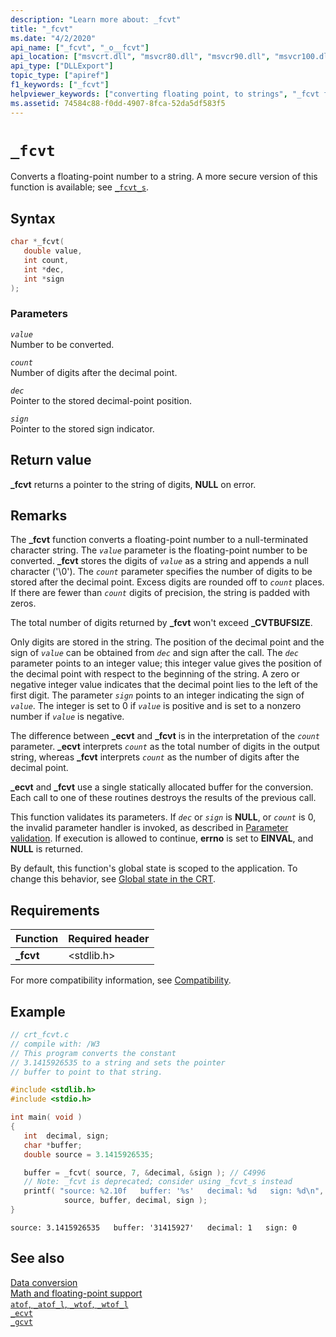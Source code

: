 ```yaml
---
description: "Learn more about: _fcvt"
title: "_fcvt"
ms.date: "4/2/2020"
api_name: ["_fcvt", "_o__fcvt"]
api_location: ["msvcrt.dll", "msvcr80.dll", "msvcr90.dll", "msvcr100.dll", "msvcr100_clr0400.dll", "msvcr110.dll", "msvcr110_clr0400.dll", "msvcr120.dll", "msvcr120_clr0400.dll", "ucrtbase.dll", "api-ms-win-crt-convert-l1-1-0.dll", "api-ms-win-crt-private-l1-1-0.dll"]
api_type: ["DLLExport"]
topic_type: ["apiref"]
f1_keywords: ["_fcvt"]
helpviewer_keywords: ["converting floating point, to strings", "_fcvt function", "floating-point functions, converting number to string", "fcvt function", "floating-point functions"]
ms.assetid: 74584c88-f0dd-4907-8fca-52da5df583f5
---
```

# `_fcvt`

Converts a floating-point number to a string. A more secure version of this function is available; see [`_fcvt_s`](fcvt-s.md).

## Syntax

```C
char *_fcvt(
   double value,
   int count,
   int *dec,
   int *sign
);
```

### Parameters

*`value`*\
Number to be converted.

*`count`*\
Number of digits after the decimal point.

*`dec`*\
Pointer to the stored decimal-point position.

*`sign`*\
Pointer to the stored sign indicator.

## Return value

**_fcvt** returns a pointer to the string of digits, **NULL** on error.

## Remarks

The **_fcvt** function converts a floating-point number to a null-terminated character string. The *`value`* parameter is the floating-point number to be converted. **_fcvt** stores the digits of *`value`* as a string and appends a null character ('\0'). The *`count`* parameter specifies the number of digits to be stored after the decimal point. Excess digits are rounded off to *`count`* places. If there are fewer than *`count`* digits of precision, the string is padded with zeros.

The total number of digits returned by **_fcvt** won't exceed **_CVTBUFSIZE**.

Only digits are stored in the string. The position of the decimal point and the sign of *`value`* can be obtained from *`dec`* and sign after the call. The *`dec`* parameter points to an integer value; this integer value gives the position of the decimal point with respect to the beginning of the string. A zero or negative integer value indicates that the decimal point lies to the left of the first digit. The parameter *`sign`* points to an integer indicating the sign of *`value`*. The integer is set to 0 if *`value`* is positive and is set to a nonzero number if *`value`* is negative.

The difference between **_ecvt** and **_fcvt** is in the interpretation of the *`count`* parameter. **_ecvt** interprets *`count`* as the total number of digits in the output string, whereas **_fcvt** interprets *`count`* as the number of digits after the decimal point.

**_ecvt** and **_fcvt** use a single statically allocated buffer for the conversion. Each call to one of these routines destroys the results of the previous call.

This function validates its parameters. If *`dec`* or *`sign`* is **NULL**, or *`count`* is 0, the invalid parameter handler is invoked, as described in [Parameter validation](../parameter-validation.md). If execution is allowed to continue, **errno** is set to **EINVAL**, and **NULL** is returned.

By default, this function's global state is scoped to the application. To change this behavior, see [Global state in the CRT](../global-state.md).

## Requirements

|Function|Required header|
|--------------|---------------------|
|**_fcvt**|\<stdlib.h>|

For more compatibility information, see [Compatibility](../compatibility.md).

## Example

```C
// crt_fcvt.c
// compile with: /W3
// This program converts the constant
// 3.1415926535 to a string and sets the pointer
// buffer to point to that string.

#include <stdlib.h>
#include <stdio.h>

int main( void )
{
   int  decimal, sign;
   char *buffer;
   double source = 3.1415926535;

   buffer = _fcvt( source, 7, &decimal, &sign ); // C4996
   // Note: _fcvt is deprecated; consider using _fcvt_s instead
   printf( "source: %2.10f   buffer: '%s'   decimal: %d   sign: %d\n",
            source, buffer, decimal, sign );
}
```

```Output
source: 3.1415926535   buffer: '31415927'   decimal: 1   sign: 0
```

## See also

[Data conversion](../data-conversion.md)\
[Math and floating-point support](../floating-point-support.md)\
[`atof`, `_atof_l`, `_wtof`, `_wtof_l`](atof-atof-l-wtof-wtof-l.md)\
[`_ecvt`](ecvt.md)\
[`_gcvt`](gcvt.md)
